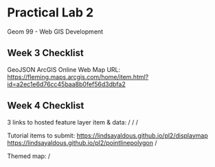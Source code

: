 # Practical Lab 2
Geom 99 - Web GIS Development

## Week 3 Checklist

GeoJSON ArcGIS Online Web Map URL:
  https://fleming.maps.arcgis.com/home/item.html?id=a2ec1e6d76cc45baa8b0fef56d3dbfa2

## Week 4 Checklist

3 links to hosted feature layer item & data:
/
/
/

Tutorial items to submit:
https://lindsayaldous.github.io/pl2/displaymap
https://lindsayaldous.github.io/pl2/pointlinepolygon
/

Themed map:
/
